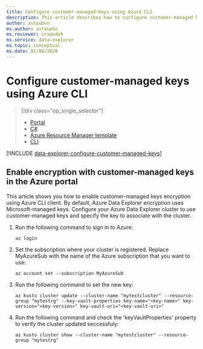 ```yaml
---
title: Configure customer-managed-keys using Azure CLI
description: This article describes how to configure customer-managed keys encryption on your data in Azure Data Explorer using Azure CLI.
author: astauben
ms.author: astauebn
ms.reviewer: orspodek
ms.service: data-explorer
ms.topic: conceptual
ms.date: 01/06/2020
---
```


# Configure customer-managed keys using Azure CLI

> [!div class="op_single_selector"]
> * [Portal](customer-managed-keys-portal.md)
> * [C#](customer-managed-keys-csharp.md)
> * [Azure Resource Manager template](customer-managed-keys-resource-manager.md)
> * [CLI](customer-managed-keys-cli.md)

[!INCLUDE [data-explorer-configure-customer-managed-keys](includes/data-explorer-configure-customer-managed-keys.md)]

## Enable encryption with customer-managed keys in the Azure portal

This article shows you how to enable customer-managed keys encryption using Azure CLI client. By default, Azure Data Explorer encryption
uses Microsoft-managed keys. Configure your Azure Data Explorer cluster to use customer-managed keys and specify the key to associate
with the cluster.

1. Run the following command to sign in to Azure:
    ```azurecli-interactive
    az login
    ```
1. Set the subscription where your cluster is registered. Replace MyAzureSub with the name of the Azure subscription that you want to use:
    ```azurecli-interactive
    az account set --subscription MyAzureSub
    ```
1. Run the following command to set the new key:
    ```azurecli-interactive
    az kusto cluster update --cluster-name "mytestcluster" --resource-group "mytestrg" --key-vault-properties key-name="<key-name>" key-version="<key-version>" key-vault-uri="<key-vault-uri>"
    ```
1. Run the following command and check the 'keyVaultProperties' property to verify the cluster updated seccessfuly:
    ```azurecli-interactive
    az kusto cluster show --cluster-name "mytestcluster" --resource-group "mytestrg"
    ```




